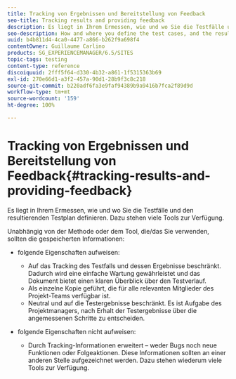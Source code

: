 ```yaml
---
title: Tracking von Ergebnissen und Bereitstellung von Feedback
seo-title: Tracking results and providing feedback
description: Es liegt in Ihrem Ermessen, wie und wo Sie die Testfälle und den resultierenden Testplan definieren.
seo-description: How and where you define the test cases, and the resulting test plan, is at your own discretion
uuid: b4b811d4-4ca0-4477-a866-b262f9a698f4
contentOwner: Guillaume Carlino
products: SG_EXPERIENCEMANAGER/6.5/SITES
topic-tags: testing
content-type: reference
discoiquuid: 2fff5f64-d330-4b32-a861-1f5315363b69
exl-id: 270e66d1-a3f2-457a-90d1-28b9f3c8c218
source-git-commit: b220adf6fa3e9faf94389b9a9416b7fca2f89d9d
workflow-type: tm+mt
source-wordcount: '159'
ht-degree: 100%

---
```


# Tracking von Ergebnissen und Bereitstellung von Feedback{#tracking-results-and-providing-feedback}

Es liegt in Ihrem Ermessen, wie und wo Sie die Testfälle und den resultierenden Testplan definieren. Dazu stehen viele Tools zur Verfügung.

Unabhängig von der Methode oder dem Tool, die/das Sie verwenden, sollten die gespeicherten Informationen:

* folgende Eigenschaften aufweisen:

   * Auf das Tracking des Testfalls und dessen Ergebnisse beschränkt. Dadurch wird eine einfache Wartung gewährleistet und das Dokument bietet einen klaren Überblick über den Testverlauf.
   * Als einzelne Kopie geführt, die für alle relevanten Mitglieder des Projekt-Teams verfügbar ist.
   * Neutral und auf die Testergebnisse beschränkt. Es ist Aufgabe des Projektmanagers, nach Erhalt der Testergebnisse über die angemessenen Schritte zu entscheiden.

* folgende Eigenschaften nicht aufweisen:

   * Durch Tracking-Informationen erweitert – weder Bugs noch neue Funktionen oder Folgeaktionen. Diese Informationen sollten an einer anderen Stelle aufgezeichnet werden. Dazu stehen wiederum viele Tools zur Verfügung.
